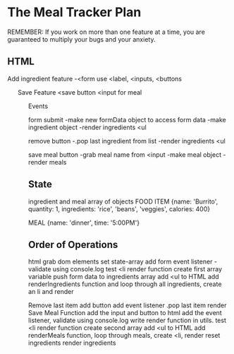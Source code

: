 # The Meal Tracker Plan

REMEMBER: If you work on more than one feature at a time, you are guaranteed to multiply your bugs and your anxiety.

## HTML

Add ingredient feature -<form
use <label, <inputs, <buttons

<ul for listing ingredients
Remove feature
<remove button

Save Feature
<save button
<input for meal

<ul to list the meals

## Events

form submit
-make new formData object to access form data
-make ingredient object
-render ingredients <ul

remove button
-.pop last ingredient from list
-render ingredients <ul

save meal button
-grab meal name from <input
-make meal object
-render meals

## State

ingredient and meal array of objects
FOOD ITEM {name: 'Burrito', quantity: 1, ingredients: 'rice', 'beans', 'veggies', calories: 400}

MEAL {name: 'dinner', time: '5:00PM'}

## Order of Operations

html
grab dom elements
set state-array
add form event listener -validate using console.log
test <li render function
create first array variable
push form data to ingredients array
add <ul to HTML
add renderIngredients function and loop through all ingredients, create an li and render

Remove last item
add button
add event listener
.pop last item
render
Save Meal Function
add the input and button to html
add the event listener, validate using console.log
write render function in utils.
test <li render function
create second array
add <ul to HTML
add renderMeals function, loop through meals, create <li, render
reset ingredients
render ingredients
